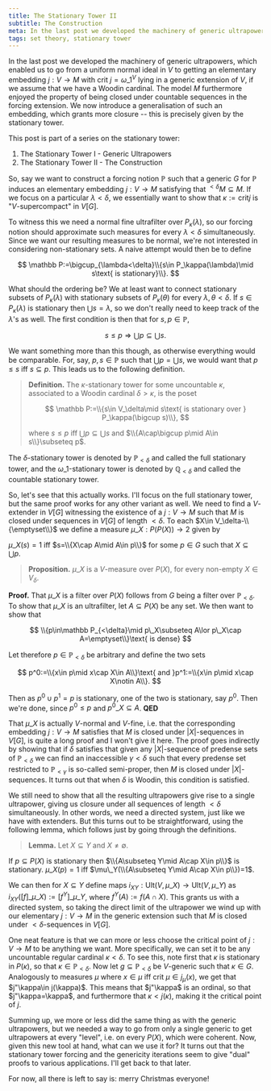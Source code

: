```yaml
---
title: The Stationary Tower II
subtitle: The Construction
meta: In the last post we developed the machinery of generic ultrapowers, which enabled us to go from a uniform normal ideal in the universe to getting an elementary embedding from the universe, assuming th existence of a Woodin cardinal. We now introduce a generalisation of such an embedding, which grants more closure -- this is precisely given by the stationary tower.
tags: set theory, stationary tower
---
```


In the last post we developed the machinery of generic ultrapowers, which enabled us to
go from a uniform normal ideal in $V$ to getting an elementary embedding $j:V\to M$
with $\text{crit }j=\omega\_1^V$ lying in a generic extension of $V$, if we assume that
we have a Woodin cardinal. The model $M$ furthermore enjoyed the property of being
closed under countable sequences in the forcing extension. We now introduce a
generalisation of such an embedding, which grants more closure -- this is precisely
given by the stationary tower.

This post is part of a series on the stationary tower:

1. <router-link to="/posts/2016-11-30-the-stationary-tower-i-generic-ultrapowers">The Stationary Tower I - Generic Ultrapowers</router-link>
2. The Stationary Tower II - The Construction

So, say we want to construct a forcing notion $\mathbb P$ such that a generic $G$ for
$\mathbb P$ induces an elementary embedding $j:V\to M$ satisfying that
${^{<\delta}}M\subseteq M$. If we focus on a particular $\lambda<\delta$, we
essentially want to show that $\kappa:=\text{crit} j$ is "$V$-supercompact" in $V[G]$.

To witness this we need a normal fine ultrafilter over $P_\kappa(\lambda)$, so our
forcing notion should approximate such measures for every $\lambda<\delta$
simultaneously. Since we want our resulting measures to be normal, we're not interested
in considering non-stationary sets. A naive attempt would then be to define

$$
\mathbb P:=\bigcup_{\lambda<\delta}\\{s\in P_\kappa(\lambda)\mid s\text{ is
stationary}\\}.
$$

What should the ordering be? We at least want to connect stationary subsets of
$P_\kappa(\lambda)$ with stationary subsets of $P_\kappa(\theta)$ for every
$\lambda,\theta<\delta$. If $s\in P_\kappa(\lambda)$ is stationary then $\bigcup
s=\lambda$, so we don't really need to keep track of the $\lambda$'s as well. The first
condition is then that for $s,p\in\mathbb P$,

$$ s\leq p\Rightarrow \bigcup p\subseteq\bigcup s. $$

We want something more than this though, as otherwise everything would be comparable.
For, say, $p,s\in\mathbb P$ such that $\bigcup p=\bigcup s$, we would want that $p\leq
s$ iff $s\subseteq p$. This leads us to the following definition.

> **Definition.** The $\kappa$-stationary tower for some uncountable $\kappa$,
> associated to a Woodin cardinal $\delta>\kappa$, is the poset
>
> $$
> \mathbb P:=\\{s\in V_\delta\mid s\text{ is stationary over } P_\kappa(\bigcup s)\\},
> $$
>
> where $s\leq p$ iff $\bigcup p\subseteq\bigcup s$ and $\\{A\cap\bigcup p\mid A\in
> s\\}\subseteq p$.

The $\delta$-stationary tower is denoted by $\mathbb P_{<\delta}$ and called the full
stationary tower, and the $\omega\_1$-stationary tower is denoted by $\mathbb
Q_{<\delta}$ and called the countable stationary tower.

So, let's see that this actually works. I'll focus on the full stationary tower, but
the same proof works for any other variant as well. We need to find a $V$-extender in
$V[G]$ witnessing the existence of a $j:V\to M$ such that $M$ is closed under sequences
in $V[G]$ of length $<\delta$. To each $X\in V_\delta-\\{\emptyset\\}$ we define a
measure $\mu\_X:P(P(X))\to 2$ given by

$\mu\_X(s)=1$ iff $s=\\{X\cap A\mid A\in p\\}$ for some $p\in G$ such that
$X\subseteq\bigcup p$.

> **Proposition.** $\mu\_X$ is a $V$-measure over $P(X)$, for every non-empty $X\in
> V_\delta$.

**Proof.** That $\mu\_X$ is a filter over $P(X)$ follows from $G$ being a filter over
$\mathbb P_{<\delta}$. To show that $\mu\_X$ is an ultrafilter, let $A\subseteq P(X)$
be any set. We then want to show that

$$
\\{p\in\mathbb P_{<\delta}\mid p\_X\subseteq A\lor p\_X\cap A=\emptyset\\}\text{ is
dense}
$$

Let therefore $p\in\mathbb P_{<\delta}$ be arbitrary and define the two sets

$$
p^0:=\\{x\in p\mid x\cap X\in A\\}\text{ and }p^1:=\\{x\in p\mid x\cap X\notin A\\}.
$$

Then as $p^0\cup p^1=p$ is stationary, one of the two is stationary, say $p^0$. Then
we're done, since $p^0\leq p$ and $p^0\_X\subseteq A$. **QED**

That $\mu\_X$ is actually $V$-normal and $V$-fine, i.e. that the corresponding
embedding $j:V\to M$ satisfies that $M$ is closed under $|X|$-sequences in $V[G]$, is
quite a long proof and I won't give it here. The proof goes indirectly by showing that
if $\delta$ satisfies that given any $|X|$-sequence of predense sets of $\mathbb
P_{<\delta}$ we can find an inaccessible $\gamma<\delta$ such that every predense set
restricted to $\mathbb P_{<\gamma}$ is so-called semi-proper, then $M$ is closed under
$|X|$-sequences. It turns out that when $\delta$ is Woodin, this condition is
satisfied.

We still need to show that all the resulting ultrapowers give rise to a single
ultrapower, giving us closure under all sequences of length $<\delta$
simultaneously. In other words, we need a directed system, just like we have with
extenders. But this turns out to be straightforward, using the following lemma, which
follows just by going through the definitions.

> **Lemma.** Let $X\subseteq Y$ and $X\neq\emptyset$.

If $p\subseteq P(X)$ is stationary then $\\{A\subseteq Y\mid A\cap X\in p\\}$ is
stationary. $\mu\_X(p)=1$ iff $\mu\_Y(\\{A\subseteq Y\mid A\cap X\in p\\})=1$.

We can then for $X\subseteq Y$ define maps
$i_{XY}:\text{Ult}(V,\mu\_X)\to\text{Ult}(V,\mu\_Y)$ as
$i_{XY}([f]\_{\mu\_X}):=[f^Y]\_{\mu\_Y}$, where $f^Y(A):=f(A\cap X)$. This grants us
with a directed system, so taking the direct limit of the ultrapower we wind up with
our elementary $j:V\to M$ in the generic extension such that $M$ is closed under
$<\delta$-sequences in $V[G]$.

One neat feature is that we can more or less choose the critical point of $j:V\to M$ to
be anything we want. More specifically, we can set it to be any uncountable regular
cardinal $\kappa<\delta$. To see this, note first that $\kappa$ is stationary in
$P(\kappa)$, so that $\kappa\in\mathbb P_{<\delta}$. Now let $g\subseteq\mathbb
P_{<\delta}$ be $V$-generic such that $\kappa\in G$. Analogously to measures $\mu$
where $x\in\mu$ iff $\text{crit }\mu\in j_\mu(x)$, we get that $j"\kappa\in j(\kappa)$.
This means that $j"\kappa$ is an ordinal, so that $j"\kappa=\kappa$, and furthermore
that $\kappa < j(\kappa)$, making it the critical point of $j$.

Summing up, we more or less did the same thing as with the generic ultrapowers, but we
needed a way to go from only a single generic to get ultrapowers at every "level", i.e.
on every $P(X)$, which were coherent. Now, given this new tool at hand, what can we use
it for? It turns out that the stationary tower forcing and the genericity iterations
seem to give "dual" proofs to various applications. I'll get back to that later.

For now, all there is left to say is: merry Christmas everyone!
